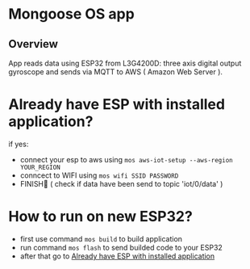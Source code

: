 # Mongoose OS app 

## Overview

App reads data using ESP32 from L3G4200D: three axis digital output gyroscope and sends via MQTT to AWS ( Amazon Web Server ).

# Already have ESP with installed application?
if yes: 
- connect your esp to aws using `mos aws-iot-setup --aws-region YOUR_REGION`
- conncect to WIFI using `mos wifi SSID PASSWORD`
- FINISH🎉 ( check if data have been send to topic 'iot/0/data' )


# How to run on new ESP32?

- first use command `mos build` to build application
- run command `mos flash` to send builded code to your ESP32
- after that go to [Already have ESP with installed application](#already-have-esp-with-installed-application)



